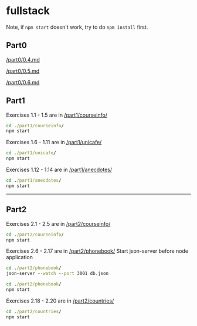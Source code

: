 # fullstack

Note, if ```npm start``` doesn't work, try to do ```npm install``` first.

## Part0


[/part0/0.4.md](./part0/0.4.md)

[/part0/0.5.md](./part0/0.5.md)

[/part0/0.6.md](./part0/0.6.md)


## Part1

Exercises 1.1 - 1.5 are in [/part1/courseinfo/](./part1/courseinfo/)

```bat
cd ./part1/courseinfo/
npm start
```

Exercises 1.6 - 1.11 are in [/part1/unicafe/](./part1/unicafe/)
```bat
cd ./part1/unicafe/
npm start
```

Exercises 1.12 - 1.14 are in [/part1/anecdotes/](./part1/anecdotes/)
```bat
cd ./part1/anecdotes/
npm start
```

----

## Part2


Exercises 2.1 - 2.5 are in [/part2/courseinfo/](./part2/courseinfo/)
```bat
cd ./part2/courseinfo/
npm start
```


Exercises 2.6 - 2.17 are in [/part2/phonebook/](./part2/phonebook/)
Start json-server before node application

```bat
cd ./part2/phonebook/
json-server --watch --port 3001 db.json

cd ./part2/phonebook/
npm start
```

Exercises 2.18 - 2.20 are in [/part2/countries/](./part2/countries/)
```bat
cd ./part2/countries/
npm start
```